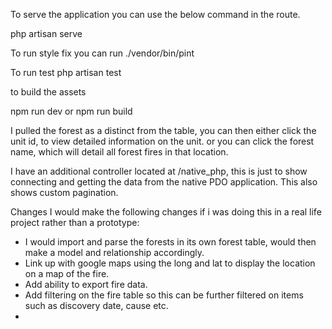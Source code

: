 To serve the application you can use  the below command in the route. 

php artisan serve 

To run style fix you can run
./vendor/bin/pint

To run test
php artisan test

to build the assets

npm run dev
or 
npm run build


I pulled the forest as a distinct from the table, you can then either click the unit id, to view detailed information on the unit. 
or you can click the forest name, which will detail all forest fires in that location. 

I have an additional controller located at /native_php, this is just to show connecting and getting the data from the native PDO application. 
This also shows custom pagination. 



Changes
I would make the following changes if i was doing this in a real life project rather than a prototype:

* I would import and parse the forests in its own forest table, would then make a model and relationship accordingly. 
* Link up with google maps using the long and lat to display the location on a map of the fire.
* Add ability to export fire data.
* Add filtering on the fire table so this can be further filtered on items such as discovery date, cause etc. 
* 